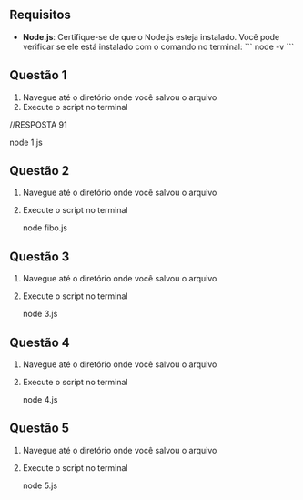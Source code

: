 ## Requisitos

- **Node.js**: Certifique-se de que o Node.js esteja instalado. Você pode verificar se ele está instalado com o comando no terminal:
  \`\`\`
  node -v
  \`\`\`

## Questão 1

1. Navegue até o diretório onde você salvou o arquivo 
2. Execute o script no terminal

//RESPOSTA 91

   node 1.js
   

## Questão 2

1. Navegue até o diretório onde você salvou o arquivo 
2. Execute o script no terminal



   node fibo.js

   

## Questão 3

1. Navegue até o diretório onde você salvou o arquivo 
2. Execute o script no terminal



   node 3.js

## Questão 4

1. Navegue até o diretório onde você salvou o arquivo 
2. Execute o script no terminal



   node 4.js

## Questão 5

1. Navegue até o diretório onde você salvou o arquivo 
2. Execute o script no terminal



   node 5.js


